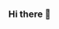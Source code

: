 ### Hi there 👋

<!--
**BerkeGokturk71/BerkeGokturk71** is a ✨ _special_ ✨ repository because its `README.md` (this file) appears on your GitHub profile.

Here are some ideas to get you started:

- 🌱 I’m currently learning Python for Data Science  
- 👯 I’m looking to collaborate on ...
- 🤔 I’m looking for help with ...
- 💬 Ask me about anything related to Flask/PyQt5/Pandas

- 😄 Pronouns: ...
- ⚡ Fun fact: ...

<g-emoji class="g-emoji" alias="link" fallback-src="https://github.githubassets.com/images/icons/emoji/unicode/1f517.png">🔗</g-emoji>

<g-emoji class="g-emoji" alias="link" fallback-src="https://github.githubassets.com/images/icons/emoji/unicode/1f517.png">🔗</g-emoji>
-->
